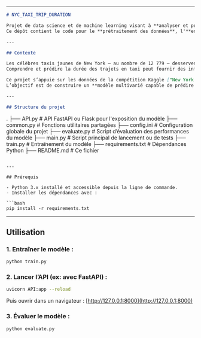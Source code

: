 

---

```markdown
# NYC_TAXI_TRIP_DURATION

Projet de data science et de machine learning visant à **analyser et prédire la durée des trajets en taxi à New York City**, à partir de données historiques fournies par la NYC Taxi and Limousine Commission (TLC).  
Ce dépôt contient le code pour le **prétraitement des données**, l'**entraînement de modèles de prédiction**, l'**exposition d'une API**, ainsi que des **outils d'évaluation**.

---

## Contexte

Les célèbres taxis jaunes de New York – au nombre de 12 779 – desservent environ 240 millions de passagers chaque année, générant une industrie de 1,8 milliard de dollars.  
Comprendre et prédire la durée des trajets en taxi peut fournir des informations précieuses aux urbanistes, aux citoyens et aux acteurs du transport.

Ce projet s’appuie sur les données de la compétition Kaggle ["New York City Taxi Trip Duration"](https://www.kaggle.com/competitions/nyc-taxi-trip-duration), qui met à disposition les enregistrements de trajets de 2016.  
L’objectif est de construire un **modèle multivarié capable de prédire la durée totale d’un trajet** en fonction de divers facteurs comme l’heure, la distance, les coordonnées géographiques, etc.

---

## Structure du projet

```

.
├── API.py               # API FastAPI ou Flask pour l'exposition du modèle
├── common.py            # Fonctions utilitaires partagées
├── config.ini           # Configuration globale du projet
├── evaluate.py          # Script d’évaluation des performances du modèle
├── main.py              # Script principal de lancement ou de tests
├── train.py             # Entraînement du modèle
├── requirements.txt     # Dépendances Python
├── README.md            # Ce fichier


````

---

## Prérequis

- Python 3.x installé et accessible depuis la ligne de commande.
- Installer les dépendances avec :

```bash
pip install -r requirements.txt
````

---

## Utilisation

### 1. Entraîner le modèle :

```bash
python train.py
```

### 2. Lancer l’API (ex: avec FastAPI) :

```bash
uvicorn API:app --reload
```

Puis ouvrir dans un navigateur :
[http://127.0.0.1:8000](http://127.0.0.1:8000)

### 3. Évaluer le modèle :

```bash
python evaluate.py
```


